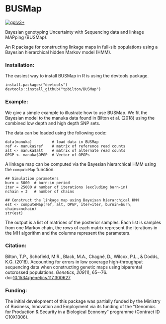 # BUSMap

[![gplv3+](https://img.shields.io/badge/license-GPLv3-blue.svg)](https://www.gnu.org/licenses/gpl.html)

Bayesian genotyping Uncertainty with Sequencing data and linkage MAPping (BUSMap).

An R package for constructing linkage maps in full-sib populations using a Bayesian hierarchical hidden Markov model (HMM).

### Installation:

The easiest way to install BUSMap in R is using the devtools package.

```
install.packages("devtools")
devtools::install_github("tpbilton/BUSMap")
```

### Example:

We give a simple example to illustrate how to use BUSMap. We fit the Bayesian model to the manuka data found in Bilton et al. (2018) using the combined low depth and high depth SNP sets.

The data can be loaded using the following code:

```
data(manuka)         # load data in BUSMap   
ref <- manuka$ref    # matrix of reference read counts 
alt <- manuka$alt    # matrix of alternate read counts
OPGP <- manuka$OPGP  # Vector of OPGPs
```

A linkage map can be computed via the Bayesian hierarchical HMM using the `computeMap` function:
```
## Simulation parameters
burn = 5000  # burn-in period
iter = 25000 # number of iterations (excluding burn-in)  
nchain = 3   # number of chains

## Construct the linkage map using Bayeisan hierarchical HMM
est <- computeMap(ref, alt, OPGP, iter=iter, burnin=burn, chains=nchain)
str(est)
```
The output is a list of matrices of the posterior samples. Each list is samples from one Markov chain, the rows of each matrix represent the iterations in the MH algorithm and the columns represent the parameters.  

### Citation:
Bilton, T.P., Schofield, M.R., Black, M.A., Chagn&#233;, D., Wilcox, P.L., & Dodds, K.G. (2018). Accounting for errors in low coverage high-throughput sequencing data when constructing genetic maps using biparental outcrossed populations. *Genetics*, *209*(1), 65--76. doi:[10.1534/genetics.117.300627](http://www.genetics.org/content/209/1/65) 

### Funding:
The initial development of this package was partially funded by the Ministry of Business, Innovation and Employment via its funding of the “Genomics for Production & Security in a Biological Economy” programme (Contract ID C10X1306).


